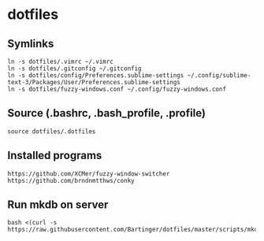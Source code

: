 # dotfiles

## Symlinks

    ln -s dotfiles/.vimrc ~/.vimrc
    ln -s dotfiles/.gitconfig ~/.gitconfig
    ln -s dotfiles/config/Preferences.sublime-settings ~/.config/sublime-text-3/Packages/User/Preferences.sublime-settings
    ln -s dotfiles/fuzzy-windows.conf ~/.config/fuzzy-windows.conf

## Source (.bashrc, .bash_profile, .profile)
    source dotfiles/.dotfiles

## Installed programs
    https://github.com/XCMer/fuzzy-window-switcher
    https://github.com/brndnmtthws/conky

## Run mkdb on server
```$bash
bash <(curl -s https://raw.githubusercontent.com/Bartinger/dotfiles/master/scripts/mkdb)
```
